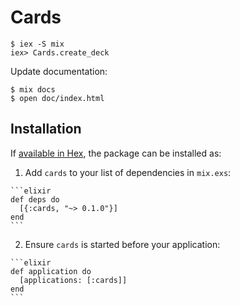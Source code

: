 # Cards

```
$ iex -S mix
iex> Cards.create_deck
```

Update documentation:

```
$ mix docs
$ open doc/index.html
```

## Installation

If [available in Hex](https://hex.pm/docs/publish), the package can be installed as:

  1. Add `cards` to your list of dependencies in `mix.exs`:

    ```elixir
    def deps do
      [{:cards, "~> 0.1.0"}]
    end
    ```

  2. Ensure `cards` is started before your application:

    ```elixir
    def application do
      [applications: [:cards]]
    end
    ```
